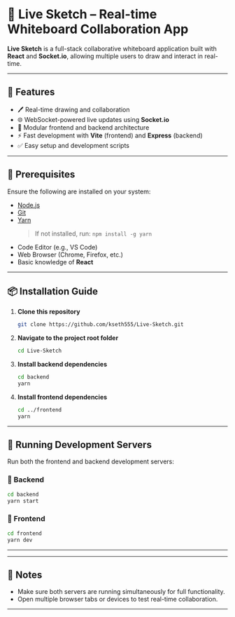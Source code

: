 
# 🎨 Live Sketch – Real-time Whiteboard Collaboration App

**Live Sketch** is a full-stack collaborative whiteboard application built with **React** and **Socket.io**, allowing multiple users to draw and interact in real-time.

---

## 🚀 Features

- 🖊️ Real-time drawing and collaboration
- 🌐 WebSocket-powered live updates using **Socket.io**
- 🧠 Modular frontend and backend architecture
- ⚡ Fast development with **Vite** (frontend) and **Express** (backend)
- ✅ Easy setup and development scripts

---

## 🧰 Prerequisites

Ensure the following are installed on your system:

- [Node.js](https://nodejs.org/)
- [Git](https://git-scm.com/)
- [Yarn](https://yarnpkg.com/)  
  > If not installed, run: `npm install -g yarn`
- Code Editor (e.g., VS Code)
- Web Browser (Chrome, Firefox, etc.)
- Basic knowledge of **React**

---

## 📦 Installation Guide

1. **Clone this repository**
   ```bash
   git clone https://github.com/kseth555/Live-Sketch.git


2. **Navigate to the project root folder**

   ```bash
   cd Live-Sketch
   ```

3. **Install backend dependencies**

   ```bash
   cd backend
   yarn
   ```

4. **Install frontend dependencies**

   ```bash
   cd ../frontend
   yarn
   ```

---

## 🧪 Running Development Servers

Run both the frontend and backend development servers:

### 🔁 Backend

```bash
cd backend
yarn start
```

### 🎨 Frontend

```bash
cd frontend
yarn dev
```

---

---

## 📌 Notes

* Make sure both servers are running simultaneously for full functionality.
* Open multiple browser tabs or devices to test real-time collaboration.

---


